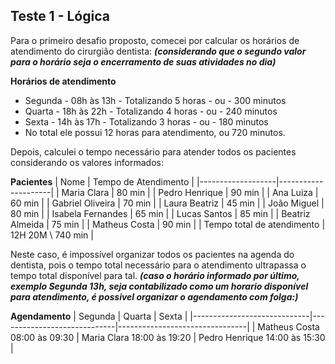 ## Teste 1 - Lógica

Para o primeiro desafio proposto, comecei por calcular os horários de atendimento do cirurgião dentista:
***(considerando que o segundo valor para o horário seja o encerramento de suas atividades no dia)***

**Horários de atendimento**
- Segunda - 08h às 13h - Totalizando 5 horas - ou - 300 minutos
- Quarta - 18h às 22h - Totalizando 4 horas - ou - 240 minutos
- Sexta - 14h às 17h - Totalizando 3 horas - ou - 180 minutos
- No total ele possui 12 horas para atendimento, ou 720 minutos.

Depois, calculei o tempo necessário para atender todos os pacientes considerando os valores informados:

**Pacientes**
| Nome | Tempo de Atendimento |
|-------------------|---------------------|
| Maria Clara | 80 min |
| Pedro Henrique | 90 min |
| Ana Luiza | 60 min |
| Gabriel Oliveira | 70 min |
| Laura Beatriz | 45 min |
| João Miguel | 80 min |
| Isabela Fernandes | 65 min |
| Lucas Santos | 85 min |
| Beatriz Almeida | 75 min |
| Matheus Costa | 90 min |
| Tempo total de atendimento | 12H 20M \ 740 min |

Neste caso, é impossível organizar todos os pacientes na agenda do dentista, pois o tempo total necessário para o atendimento ultrapassa o tempo total disponível para tal.
***(caso o horário informado por último, exemplo Segunda 13h, seja contabilizado como um horario disponível para atendimento, é possivel organizar o agendamento com folga:)***

**Agendamento**
| Segunda | Quarta | Sexta |
|-----------------------------|-----------------------------|--------------------------------|
| Matheus Costa 08:00 às 09:30 | Maria Clara 18:00 às 19:20 | Pedro Henrique 14:00 às 15:30 |
